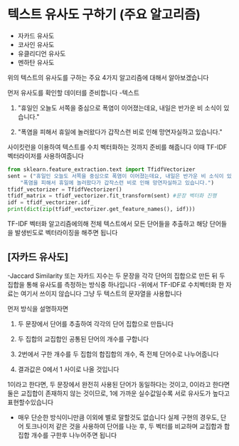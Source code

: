 # 텍스트 유사도 구하기 (주요 알고리즘)

* 자카드 유사도
* 코사인 유사도
* 유클리디언 유사도
* 멘하탄 유사도 

위의 텍스트의 유사도를 구하는 주요 4가지 알고리즘에 대해서 알아보겠습니다

먼저 유사도를 확인할 데이터를 준비합니다 
-텍스트 
1. "휴일인 오늘도 서쪽을 중심으로 폭염이 이어졌는데요, 내일은 반가운 비 소식이 있습니다."

2. "폭염을 피해서 휴일에 놀러왔다가 갑작스런 비로 인해 망연자실하고 있습니다."

사이킷런을 이용하여 텍스트를 수치 벡터화하는 것까지 준비를 해줍니다
이때 TF-IDF벡터라이저를 사용하여줍니다 

```py
from sklearn.feature_extraction.text import TfidfVectorizer
sent = ("휴일인 오늘도 서쪽을 중심으로 폭염이 이어졌는데요, 내일은 반가운 비 소식이 있습니다.", 
    "폭염을 피해서 휴일에 놀러왔다가 갑작스런 비로 인해 망연자실하고 있습니다.")
tfidf_vectorizer = TfidfVectorizer()
tfidf_matrix = tfidf_vectorizer.fit_transform(sent) #문장 벡터화 진행
idf = tfidf_vectorizer.idf_
print(dict(zip(tfidf_vectorizer.get_feature_names(), idf)))
```
TF-IDF 벡터화 알고리즘에의해
전체 텍스트에서 모든 단어들을 추출하고 해당 단어들을 발생빈도로 벡터라이징을 해주면 됩니다 

##  [자카드 유사도]

-Jaccard Similarity 또는 자카드 지수는 두 문장을 각각 단어의 집합으로 만든 뒤 두 집합을 통해 유사도를 측정하는 방식중 하나입니다 
-위에서 TF-IDF로 수치벡터화 한 자료는 여기서 쓰이지 않습니다 그냥 두 텍스트의 문자열을 사용합니다 

먼저 방식을 설명하자면 

1. 두 문장에서 단어를 추출하여 각각의 단어 집합으로 만듭니다

2. 두 집합의 교집합인 공통된 단어의 개수를 구합니다

3. 2번에서 구한 개수를 두 집합의 합집합의 개수, 즉 전체 단어수로 나누어줍니다

4. 결과값은 0에서 1 사이로 나올 것입니다

1이라고 한다면, 두 문장에서 완전히 사용된 단어가 동일하다는 것이고, 0이라고 한다면 둘은 교집합이 존재하지 않는 것이므로, 1에 가까운 실수값일수록 서로 유사도가 높다고 표현할수있습니다

- 매우 단순한 방식이니만큼 이외에 별로 말할것도 없습니다
실제 구현의 경우도, 단어 토크나이저 같은 것을 사용하여 단어를 나눈 후,
두 벡터를 비교하며 교집합과 합집합 개수를 구한후 나누어주면 됩니다

 